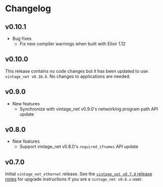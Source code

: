 # Changelog

## v0.10.1

* Bug fixes
  * Fix new compiler warnings when built with Elixir 1.12

## v0.10.0

This release contains no code changes but it has been updated to use
`vintage_net v0.10.0`. No changes to applications are needed.

## v0.9.0

* New features
  * Synchronize with vintage_net v0.9.0's networking program path API update

## v0.8.0

* New features
  * Support vintage_net v0.8.0's `required_ifnames` API update

## v0.7.0

Initial `vintage_net_ethernet` release. See the [`vintage_net v0.7.0` release
notes](https://github.com/nerves-networking/vintage_net/releases/tag/v0.7.0)
for upgrade instructions if you are a `vintage_net v0.6.x` user.
